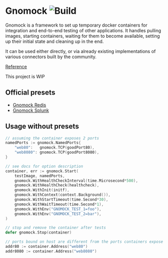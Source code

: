 # Gnomock ![Build](https://github.com/orlangure/gnomock/workflows/Build/badge.svg)

Gnomock is a framework to set up temporary docker containers for integration
and end-to-end testing of other applications. It handles pulling images,
starting containers, waiting for them to become available, setting up their
initial state and cleaning up in the end.

It can be used either directly, or via already existing implementations of
various connectors built by the community.

[Reference](https://pkg.go.dev/github.com/orlangure/gnomock?tab=doc)

This project is WIP

## Official presets

- [Gnomock Redis](https://github.com/orlangure/gnomock-redis)
- [Gnomock Splunk](https://github.com/orlangure/gnomock-splunk)

## Usage without presets

```go
// assuming the container exposes 2 ports
namedPorts := gnomock.NamedPorts{
    "web80":   gnomock.TCP(goodPort80),
    "web8080": gnomock.TCP(goodPort8080),
}

// see docs for option description
container, err := gnomock.Start(
    testImage, namedPorts,
    gnomock.WithHealthCheckInterval(time.Microsecond*500),
    gnomock.WithHealthCheck(healthcheck),
    gnomock.WithInit(initf),
    gnomock.WithContext(context.Background()),
    gnomock.WithStartTimeout(time.Second*30),
    gnomock.WithWaitTimeout(time.Second*1),
    gnomock.WithEnv("GNOMOCK_TEST_1=foo"),
    gnomock.WithEnv("GNOMOCK_TEST_2=bar"),
)

// stop and remove the container after tests
defer gnomock.Stop(container)

// ports bound on host are different from the ports containers expose
addr80 := container.Address("web80")
addr8080 := container.Address("web8080")
```
